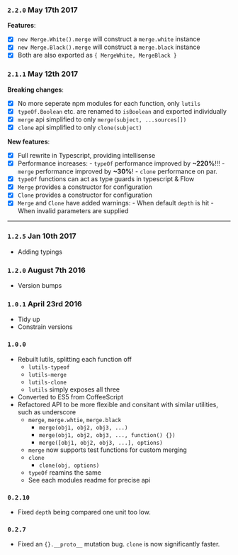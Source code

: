 ### `2.2.0` May 17th 2017

**Features**:
- [x] `new Merge.White().merge` will construct a `merge.white` instance
- [x] `new Merge.Black().merge` will construct a `merge.black` instance
- [x] Both are also exported as `{ MergeWhite, MergeBlack }`

### `2.1.1` May 12th 2017

**Breaking changes**:
- [x] No more seperate npm modules for each function, only `lutils`
- [x] `typeOf.Boolean` etc. are renamed to `isBoolean` and exported individually
- [x] `merge` api simplified to only `merge(subject, ...sources[])`
- [x] `clone` api simplified to only `clone(subject)`

**New features**:
- [x] Full rewrite in Typescript, providing intellisense
- [x] Performance increases:
		- `typeOf` performance improved by **~220%**!!!
		- `merge` performance improved by **~30%**!
		- `clone` performance on par.
- [x] `typeOf` functions can act as type guards in typescript & Flow 
- [x] `Merge` provides a constructor for configuration
- [x] `Clone` provides a constructor for configuration
- [x] `Merge` and `Clone` have added warnings:
		- When default `depth` is hit
		- When invalid parameters are supplied

-----------------------------

### `1.2.5` Jan 10th 2017
- Adding typings

### `1.2.0` August 7th 2016
- Version bumps

### `1.0.1` April 23rd 2016
- Tidy up
- Constrain versions

### `1.0.0`
- Rebuilt lutils, splitting each function off
	- `lutils-typeof`
	- `lutils-merge`
	- `lutils-clone`
	- `lutils` simply exposes all three
- Converted to ES5 from CoffeeScript
- Refactored API to be more flexible and consitant with similar utilities, such as underscore
	- `merge`, `merge.whtie`, `merge.black`
		- `merge(obj1, obj2, obj3, ...)`
		- `merge(obj1, obj2, obj3, ..., function() {})`
		- `merge([obj1, obj2, obj3, ...], options)`
	- `merge` now supports test functions for custom merging
	- `clone`
		- `clone(obj, options)`
	- `typeOf` reamins the same
	- See each modules readme for precise api

### `0.2.10`
- Fixed `depth` being compared one unit too low.

### `0.2.7`
- Fixed an `{}.__proto__` mutation bug. `clone` is now significantly faster.

